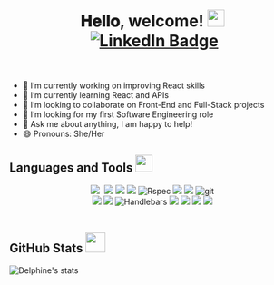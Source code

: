 <h1 align="center">
  𝐇𝐞𝐥𝐥𝐨, welcome! <img src = "https://raw.githubusercontent.com/MartinHeinz/MartinHeinz/master/wave.gif" width = 30px> 
  <div id="badges" align="center">
  <img src="https://komarev.com/ghpvc/?username=delphiine&style=flat-square&color=blue" alt=""/>
  <a href="https://www.linkedin.com/in/delphine-mubiligi/" target="_blank" rel="noopener noreferrer">
    <img src="https://img.shields.io/badge/LinkedIn-blue?style=for-the-badge&logo=linkedin&logoColor=white&style=flat-square" alt="LinkedIn Badge"/>
  </a>
</div>
<br />
</h1>

- 🔭 I’m currently working on improving React skills
- 🌱 I’m currently learning React and APIs
- 👯 I’m looking to collaborate on Front-End and Full-Stack projects
- 🤔 I’m looking for my first Software Engineering role
- 💬 Ask me about anything, I am happy to help!
- 😄 Pronouns: She/Her


## Languages and Tools <img src = "https://media2.giphy.com/media/QssGEmpkyEOhBCb7e1/giphy.gif?cid=ecf05e47a0n3gi1bfqntqmob8g9aid1oyj2wr3ds3mg700bl&rid=giphy.gif" width = 30px> 
<div align="center">
  <img src="https://img.shields.io/badge/ruby-%23CC342D.svg?style=for-the-badge&logo=ruby&logoColor=white"/>&nbsp
  <img src="https://img.shields.io/badge/javascript-%23323330.svg?style=for-the-badge&logo=javascript&logoColor=%23F7DF1E"/>
  <img src="https://img.shields.io/badge/node.js-6DA55F?style=for-the-badge&logo=node.js&logoColor=white"/>
  <img src="https://img.shields.io/badge/express.js-%23404d59.svg?style=for-the-badge&logo=express&logoColor=%2361DAFB"/>
  <img src="https://img.shields.io/badge/RSpec-blue?style=for-the-badge&logo=Rspec&logoColor=white" alt="Rspec"/>
  <img src="https://img.shields.io/badge/-jest-%23C21325?style=for-the-badge&logo=jest&logoColor=white"/>
  <img src="https://img.shields.io/badge/-cypress-%23E5E5E5?style=for-the-badge&logo=cypress&logoColor=058a5e"/>
  <img src="https://img.shields.io/badge/git-F05032.svg?style=for-the-badge&logo=git&logoColor=white" alt="git"/>
</div>
<div align="center">
  <img src="https://img.shields.io/badge/github-%23121011.svg?style=for-the-badge&logo=github&logoColor=white"/>
  <img src="https://img.shields.io/badge/react_native-%2320232a.svg?style=for-the-badge&logo=react&logoColor=%2361DAFB"/>
  <img src="https://img.shields.io/badge/Handlebars-black?style=for-the-badge&logo=Handlebars&logoColor=white" alt="Handlebars"/>
  <img src="https://img.shields.io/badge/html5-%23E34F26.svg?style=for-the-badge&logo=html5&logoColor=white"/>
  <img src="https://img.shields.io/badge/css3-%231572B6.svg?style=for-the-badge&logo=css3&logoColor=white"/>
  <img src="https://img.shields.io/badge/postgres-%23316192.svg?style=for-the-badge&logo=postgresql&logoColor=white"/>
  <img src="https://img.shields.io/badge/MongoDB-%234ea94b.svg?style=for-the-badge&logo=mongodb&logoColor=white"/>
</div>
<br />

## GitHub Stats <img src = "https://i.pinimg.com/originals/65/c4/f4/65c4f452571be1261e9c623f7da488ac.gif" width = 35px>
![Delphine's stats](https://github-readme-stats.vercel.app/api?username=delphiine&show_icons=true&theme=buefy&count_private=true&hide=stars&hide_title=true&hide_border=true&custom_title=statistics&line_height=35&card_width=370)
